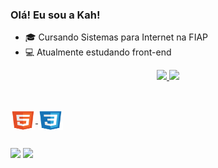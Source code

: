 ### Olá! Eu sou a Kah!

- 🎓 Cursando Sistemas para Internet na FIAP
- 💻 Atualmente estudando front-end

<div align="center">
  <a href="https://github.com/KalianaBueno">
  <img height="180em" src="https://github-readme-stats.vercel.app/api?username=KalianaBueno&show_icons=true&theme=radical&include_all_commits=true&count_private=true"/>
  <img height="180em" src="https://github-readme-stats.vercel.app/api/top-langs/?username=KalianaBueno&layout=compact&langs_count=7&theme=radical"/>
</div>

##
<div style="display: inline_block"><br>
  <img align="center" alt="Ka-HTML" height="30" width="40" src="https://raw.githubusercontent.com/devicons/devicon/master/icons/html5/html5-original.svg">
  <img align="center" alt="ka-CSS" height="30" width="40" src="https://raw.githubusercontent.com/devicons/devicon/master/icons/css3/css3-original.svg">
</div>

##

<div>
  <a href="https://instagram.com/kalianabueno" target="_blank"><img src="https://img.shields.io/badge/-Instagram-%23E4405F?style=for-the-badge&logo=instagram&logoColor=white" target="_blank"></a>
  <a href="https://www.linkedin.com/in/kalianabueno" target="_blank"><img src="https://img.shields.io/badge/-LinkedIn-%230077B5?style=for-the-badge&logo=linkedin&logoColor=white" target="_blank"></a> 
 
</div>
